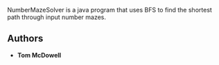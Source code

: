 NumberMazeSolver is a java program that uses BFS to find the shortest path through input number mazes.


## Authors

* **Tom McDowell**
